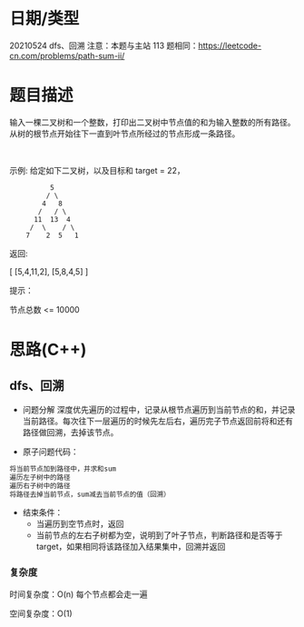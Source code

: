 
<!--
 * @Author: baisichen
 * @Date: 2021-05-10 10:20:04
 * @LastEditTime: 2021-05-24 21:32:58
 * @LastEditors: baisichen
 * @Description: 
-->
# 日期/类型
20210524 dfs、回溯
注意：本题与主站 113 题相同：https://leetcode-cn.com/problems/path-sum-ii/


# 题目描述
输入一棵二叉树和一个整数，打印出二叉树中节点值的和为输入整数的所有路径。从树的根节点开始往下一直到叶节点所经过的节点形成一条路径。

 

示例:
给定如下二叉树，以及目标和 target = 22，

              5
             / \
            4   8
           /   / \
          11  13  4
         /  \    / \
        7    2  5   1
返回:

[
   [5,4,11,2],
   [5,8,4,5]
]
 

提示：

节点总数 <= 10000



# 思路(C++)

## dfs、回溯

- 问题分解
  深度优先遍历的过程中，记录从根节点遍历到当前节点的和，并记录当前路径。每次往下一层遍历的时候先左后右，遍历完子节点返回前将和还有路径做回溯，去掉该节点。

- 原子问题代码：
``` cpp
将当前节点加到路径中，并求和sum
遍历左子树中的路径
遍历右子树中的路径
将路径去掉当前节点，sum减去当前节点的值（回溯）
```

- 结束条件：
  - 当遍历到空节点时，返回
  - 当前节点的左右子树都为空，说明到了叶子节点，判断路径和是否等于target，如果相同将该路径加入结果集中，回溯并返回


### 复杂度
时间复杂度：O(n) 每个节点都会走一遍

空间复杂度：O(1)